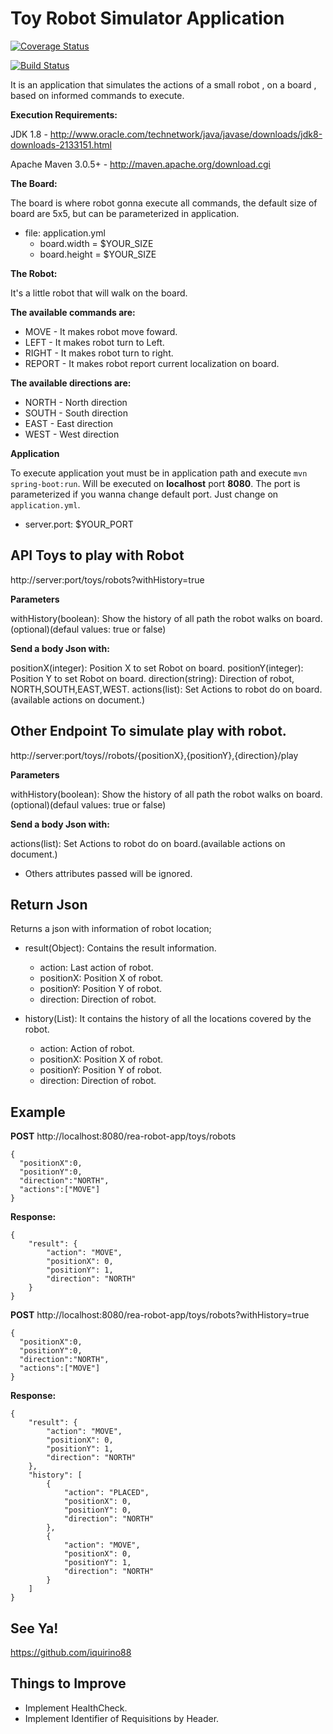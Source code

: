 Toy Robot Simulator Application
===============================

 [![Coverage Status](https://coveralls.io/repos/github/iquirino88/rea-robot/badge.svg?branch=master)](https://coveralls.io/github/iquirino88/rea-robot?branch=master)
 
 [![Build Status](https://travis-ci.org/iquirino88/rea-robot.svg?branch=master)](https://travis-ci.org/iquirino88/rea-robot)

It is an application that simulates the actions of a small robot , on a board , based on informed commands to execute.

**Execution Requirements:**

JDK 1.8 - http://www.oracle.com/technetwork/java/javase/downloads/jdk8-downloads-2133151.html

Apache Maven 3.0.5+ - http://maven.apache.org/download.cgi

**The Board:**

The board is where robot gonna execute all commands, the default size of board are 5x5, but can be parameterized in application.

+   file: application.yml
    +   board.width = $YOUR_SIZE
    +   board.height = $YOUR_SIZE

**The Robot:**

It's a little robot that will walk on the board.

**The available commands are:**
+ MOVE - It makes robot move foward.
+ LEFT - It makes robot turn to Left.
+ RIGHT - It makes robot turn to right.
+ REPORT - It makes robot report current localization on board.

**The available directions are:**

+ NORTH - North direction
+ SOUTH - South direction
+ EAST - East direction
+ WEST - West direction

**Application**

To execute application yout must be in application path and execute `mvn spring-boot:run`.
Will be executed on **localhost** port **8080**.
The port is parameterized if you wanna change default port.
Just change on `application.yml`.
+ server.port: $YOUR_PORT

API Toys to play with Robot
-------------------

http://server:port/toys/robots?withHistory=true

**Parameters**

withHistory(boolean): Show the history of all path the robot walks on board.(optional)(defaul values: true or false)

**Send a body Json with:**

positionX(integer): Position X to set Robot on board. 
positionY(integer): Position Y to set Robot on board.
direction(string): Direction of robot, NORTH,SOUTH,EAST,WEST.
actions(list): Set Actions to robot do on board.(available actions on document.)

Other Endpoint To simulate play with robot.
--

http://server:port/toys//robots/{positionX},{positionY},{direction}/play

**Parameters**

withHistory(boolean): Show the history of all path the robot walks on board.(optional)(defaul values: true or false)

**Send a body Json with:**

actions(list): Set Actions to robot do on board.(available actions on document.)
+ Others attributes passed will be ignored.

Return Json
---------

Returns a json with information of robot location; 

+ result(Object): Contains the result information.
    + action: Last action of robot.
    + positionX: Position X of robot.
    + positionY: Position Y of robot.
    + direction: Direction of robot.
	
+ history(List): It contains the history of all the locations covered by the robot.
    + action: Action of robot.
	+ positionX: Position X of robot.
	+ positionY: Position Y of robot.
	+ direction: Direction of robot.
	
	
Example
---	

**POST** http://localhost:8080/rea-robot-app/toys/robots	

	{
	  "positionX":0,
	  "positionY":0,
	  "direction":"NORTH",
	  "actions":["MOVE"]
	}


**Response:**

	{
	    "result": {
	        "action": "MOVE",
	        "positionX": 0,
	        "positionY": 1,
	        "direction": "NORTH"
	    }
	}


**POST** http://localhost:8080/rea-robot-app/toys/robots?withHistory=true	

	{
	  "positionX":0,
	  "positionY":0,
	  "direction":"NORTH",
	  "actions":["MOVE"]
	}


**Response:**

	{
	    "result": {
	        "action": "MOVE",
	        "positionX": 0,
	        "positionY": 1,
	        "direction": "NORTH"
	    },
	    "history": [
	        {
	            "action": "PLACED",
	            "positionX": 0,
	            "positionY": 0,
	            "direction": "NORTH"
	        },
	        {
	            "action": "MOVE",
	            "positionX": 0,
	            "positionY": 1,
	            "direction": "NORTH"
	        }
	    ]
	}

See Ya! 
-----

https://github.com/iquirino88

Things to Improve
---

+ Implement HealthCheck.
+ Implement Identifier of Requisitions by Header.

